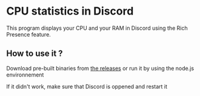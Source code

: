 # CPU statistics in Discord

This program displays your CPU and your RAM in Discord using the Rich Presence feature.

## How to use it ?
Download pre-built binaries from [the releases](http://github.com/firminsurgithub/cpustats-discord/releases) or run it by using the node.js environnement

If it didn't work, make sure that Discord is oppened and restart it